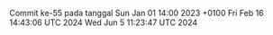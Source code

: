 Commit ke-55 pada tanggal Sun Jan 01 14:00 2023 +0100
Fri Feb 16 14:43:06 UTC 2024
Wed Jun  5 11:23:47 UTC 2024
